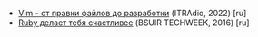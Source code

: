 * [Vim - от правки файлов до разработки](vim-from-editor-to-ide) (ITRAdio, 2022) [ru]
* [Ruby делает тебя счастливее](ruby-makes-you-happy) (BSUIR TECHWEEK, 2016) [ru]
